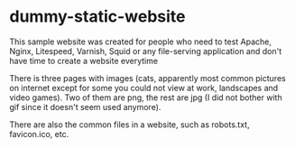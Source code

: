 # dummy-static-website

This sample website was created for people who need to test Apache, Nginx, Litespeed, Varnish, Squid or any file-serving application and don't have time to create a website everytime

There is three pages with images (cats, apparently most common pictures on internet except for some you could not view at work, landscapes and video games). Two of them are png, the rest are jpg (I did not bother with gif since it doesn't seem used anymore).

There are also the common files in a website, such as robots.txt, favicon.ico, etc.
